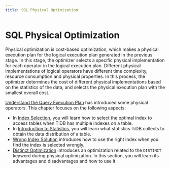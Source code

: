 ```yaml
---
title: SQL Physical Optimization
---
```


# SQL Physical Optimization

Physical optimization is cost-based optimization, which makes a physical execution plan for the logical execution plan generated in the previous stage. In this stage, the optimizer selects a specific physical implementation for each operator in the logical execution plan. Different physical implementations of logical operators have different time complexity, resource consumption and physical properties. In this process, the optimizer determines the cost of different physical implementations based on the statistics of the data, and selects the physical execution plan with the smallest overall cost.

[Understand the Query Execution Plan](/query-execution-plan.md) has introduced some physical operators. This chapter focuses on the following aspects:

- In [Index Selection](/choose-index.md), you will learn how to select the optimal index to access tables when TiDB has multiple indexes on a table.
- In [Introduction to Statistics](/statistics.md), you will learn what statistics TiDB collects to obtain the data distribution of a table.
- [Wrong Index Solution](/wrong-index-solution.md) introduces how to use the right index when you find the index is selected wrongly.
- [Distinct Optimization](/agg-distinct-optimization.md) introduces an optimization related to the `DISTINCT` keyword during physical optimization. In this section, you will learn its advantages and disadvantages and how to use it.
